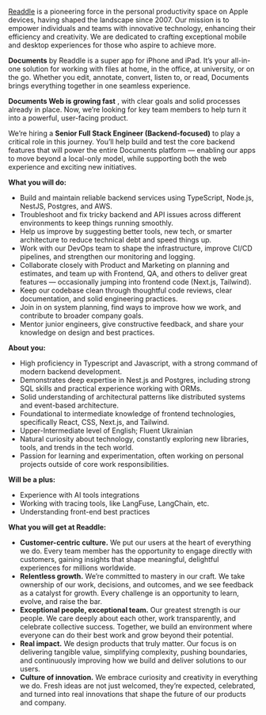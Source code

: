 [Readdle](https://readdle.com/) is a pioneering force in the personal
productivity space on Apple devices, having shaped the landscape since 2007.
Our mission is to empower individuals and teams with innovative technology,
enhancing their efficiency and creativity. We are dedicated to crafting
exceptional mobile and desktop experiences for those who aspire to achieve
more.

  
**Documents** by Readdle is a super app for iPhone and iPad. It’s your all-in-
one solution for working with files at home, in the office, at university, or
on the go. Whether you edit, annotate, convert, listen to, or read, Documents
brings everything together in one seamless experience.

**Documents Web is growing fast** , with clear goals and solid processes
already in place. Now, we’re looking for key team members to help turn it into
a powerful, user-facing product.

We’re hiring a **Senior Full Stack Engineer (Backend-focused)** to play a
critical role in this journey. You’ll help build and test the core backend
features that will power the entire Documents platform — enabling our apps to
move beyond a local-only model, while supporting both the web experience and
exciting new initiatives.

**What you will do:**

  * Build and maintain reliable backend services using TypeScript, Node.js, NestJS, Postgres, and AWS.
  * Troubleshoot and fix tricky backend and API issues across different environments to keep things running smoothly.
  * Help us improve by suggesting better tools, new tech, or smarter architecture to reduce technical debt and speed things up.
  * Work with our DevOps team to shape the infrastructure, improve CI/CD pipelines, and strengthen our monitoring and logging.
  * Collaborate closely with Product and Marketing on planning and estimates, and team up with Frontend, QA, and others to deliver great features — occasionally jumping into frontend code (Next.js, Tailwind).
  * Keep our codebase clean through thoughtful code reviews, clear documentation, and solid engineering practices.
  * Join in on system planning, find ways to improve how we work, and contribute to broader company goals.
  * Mentor junior engineers, give constructive feedback, and share your knowledge on design and best practices.

**About you:**

  * High proficiency in Typescript and Javascript, with a strong command of modern backend development.
  * Demonstrates deep expertise in Nest.js and Postgres, including strong SQL skills and practical experience working with ORMs.
  * Solid understanding of architectural patterns like distributed systems and event-based architecture.
  * Foundational to intermediate knowledge of frontend technologies, specifically React, CSS, Next.js, and Tailwind.
  * Upper-Intermediate level of English; Fluent Ukrainian
  * Natural curiosity about technology, constantly exploring new libraries, tools, and trends in the tech world.
  * Passion for learning and experimentation, often working on personal projects outside of core work responsibilities.

**Will be a plus:**

  * Experience with AI tools integrations
  * Working with tracing tools, like LangFuse, LangChain, etc.
  * Understanding front-end best practices

**What you will get at Readdle:**

  * **Customer-centric culture.** We put our users at the heart of everything we do. Every team member has the opportunity to engage directly with customers, gaining insights that shape meaningful, delightful experiences for millions worldwide.
  * **Relentless growth.** We’re committed to mastery in our craft. We take ownership of our work, decisions, and outcomes, and we see feedback as a catalyst for growth. Every challenge is an opportunity to learn, evolve, and raise the bar.
  * **Exceptional people, exceptional team.** Our greatest strength is our people. We care deeply about each other, work transparently, and celebrate collective success. Together, we build an environment where everyone can do their best work and grow beyond their potential.
  * **Real impact.** We design products that truly matter. Our focus is on delivering tangible value, simplifying complexity, pushing boundaries, and continuously improving how we build and deliver solutions to our users.
  * **Culture of innovation.** We embrace curiosity and creativity in everything we do. Fresh ideas are not just welcomed, they’re expected, celebrated, and turned into real innovations that shape the future of our products and company.